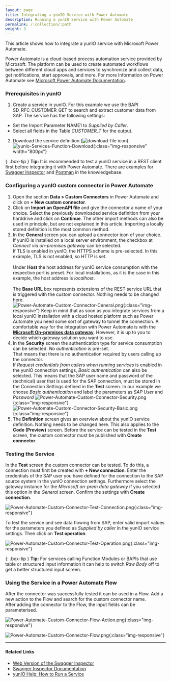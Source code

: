 ```yaml
---
layout: page
title: Integrating a yunIO Service with Power Automate
description: Running a yunIO Service with Power Automate
permalink: /:collection/:path
weight: 3
---
```


This article shows how to integrate a yunIO service with Microsoft Power Automate.

Power Automate is a cloud-based process automation service provided by Microsoft. The platform can be used to create automated workflows between different cloud apps and services to synchronize and collect data, get notifications, start approvals, and more. 
For more Information on Power Automate see [Microsoft Power Automate Documentation](https://docs.microsoft.com/en-us/power-automate/).

### Prerequisites in yunIO

1. Create a service in yunIO. For this example we use the BAPI SD_RFC_CUSTOMER_GET to search and extract customer data from SAP. 
The service has the following settings:<br>
- Set the Import Parameter NAME1 to *Supplied by Caller*.
- Select all fields in the Table *CUSTOMER_T* for the output.
2. Download the service definition (![download-file](/img/contents/yunio/download.png) icon).<br>
![yunio-Services-Function-Download](/img/contents/yunio/yunio-run-services-function-download.png){:class="img-responsive" width="800px"}

{: .box-tip }
**Tip:** It is recommended to test a yunIO service in a REST client first before integrating it with Power Automate. There are examples for [Swagger Inspector](https://kb.theobald-software.com/yunio/running-a-yunio-service-in-swagger-inspector) and [Postman](https://kb.theobald-software.com/yunio/running-a-yunio-service-in-postman) in the knowledgebase. 


### Configuring a yunIO custom connector in Power Automate

1. Open the section **Data > Custom Connectors** in Power Automate and click on **+ New custom connector**.
2. Click on **Import an OpenAPI file** and give the connector a name of your choice. Select the previously downloaded service definition from your harddrive and click on **Continue**.
The other import methods can also be used in principle, but are not explained in this article. Importing a locally stored definition is the most common method. 
3. In the **General** screen you can upload a connector icon of your choice. <br> If yunIO is installed on a local server environment, the checkbox at *Connect via on-premises gateway* can be selected.<br>
If TLS is enabled in yunIO, the HTTPS scheme is pre-selected. In this example, TLS is not enabled, so HTTP is set.<br>  
Under **Host** the host address for yunIO service consumption with the respective port is preset. For local installations, as it is the case in this example, the host address is *localhost*. <br>  
The **Base URL** box represents extensions of the REST service URL that is triggered with the custom connector. Nothing needs to be changed here. <br>
![Power-Automate-Custom-Connector-Ceneral.png](/img/contents/yunio/power-automate-custom-connector-general.png){:class="img-responsive"}
Keep in mind that as soon as you integrate services from a local yunIO installation with a cloud hosted platform such as Power Automate you need some sort of gateway to tunnel the connection.
A comfortable way for the integration with Power Automate is with the [**Microsoft On-premises data gateway**](https://docs.microsoft.com/en-us/data-integration/gateway/). However, it is up to you to decide which gateway solution you want to use.   
4. In the **Security** screen the authentication type for service consumption can be selected. *No authentication* is pre-set. <br>
That means that there is no authentication required by users calling up the connector. <br>
If *Request credentials from callers when running services* is enabled in the yunIO connection settings, *Basic authentication* can also be selected. 
This means that the SAP user name and password of the (technical) user that is used for the SAP connection, must be stored in the Connection Settings defined in the **Test** screen.
In our example we choose *Basic authentication* and label the parameters as *SAP User* and *Password*
![Power-Automate-Custom-Connector-Security.png](/img/contents/yunio/power-automate-custom-connector-security.png){:class="img-responsive"} 
![Power-Automate-Custom-Connector-Security-Basic.png](/img/contents/yunio/power-automate-custom-connector-security-basic.png){:class="img-responsive"} 
5. The **Definition** screen gives an overview about the yunIO service definition. Nothing needs to be changed here. This also applies to the **Code (Preview)** screen.
Before the service can be tested in the **Test** screen, the custom connector must be published with **Create connector**. 

### Testing the Service

In the **Test** screen the custom connector can be tested. To do this, a connection must first be created with **+ New connection**. 
Enter the credentials of the SAP user you have defined for the connection to the SAP source system in the yunIO connection settings. Furthermore select the gateway instance for the *Microsoft on-prem data gateway* if you selected this option in the *General* screen.
Confirm the settings with **Create connection**.   

![Power-Automate-Custom-Connector-Test-Connection.png](/img/contents/yunio/power-automate-custom-connector-test-connection.png){:class="img-responsive"} 


To test the service and see data flowing from SAP, enter valid import values for the parameters you defined as *Supplied by caller* in the yunIO service settings. 
Then click on **Test operation**.

![Power-Automate-Custom-Connector-Test-Operation.png](/img/contents/yunio/power-automate-custom-connector-test-operation.png){:class="img-responsive"} 

{: .box-tip }
**Tip:** For services calling Function Modules or BAPIs that use table or structured input information it can help to switch *Raw Body* off to get a better structured input screen.


### Using the Service in a Power Automate Flow
After the connector was successfully tested it can be used in a Flow. Add a new action to the Flow and search for the custom connector name. <br>
After adding the connector to the Flow, the input fields can be parameterised.

![Power-Automate-Custom-Connector-Flow-Action.png](/img/contents/yunio/power-automate-custom-connector-flow-action.png){:class="img-responsive"} 

![Power-Automate-Custom-Connector-Flow.png](/img/contents/yunio/power-automate-custom-connector-flow.png){:class="img-responsive"} 

******

#### Related Links
- [Web Version of the Swagger Inspector](https://inspector.swagger.io/builder)
- [Swagger Inspector Documentation](https://swagger.io/docs/swagger-inspector/how-to-use-swagger-inspector/)
- [yunIO Help: How to Run a Service](https://help.theobald-software.com/en/yunio#how-to-run-a-service)